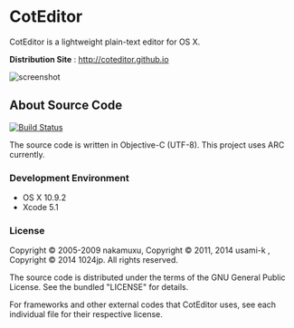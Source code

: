 
CotEditor
=============================
CotEditor is a lightweight plain-text editor for OS X.

__Distribution Site__ : <http://coteditor.github.io>

![screenshot](http://coteditor.github.io/img/screenshot.png)



About Source Code
-----------------------------
[![Build Status](https://travis-ci.org/coteditor/CotEditor.png)](https://travis-ci.org/coteditor/CotEditor)

The source code is written in Objective-C (UTF-8).
This project uses ARC currently.


### Development Environment
- OS X 10.9.2
- Xcode 5.1


### License

Copyright © 2005-2009 nakamuxu, Copyright © 2011, 2014 usami-k
, Copyright © 2014 1024jp. All rights reserved.

The source code is distributed under the terms of the GNU General Public License. See the bundled "LICENSE" for details.

For frameworks and other external codes that CotEditor uses, see each individual file for their respective license.
